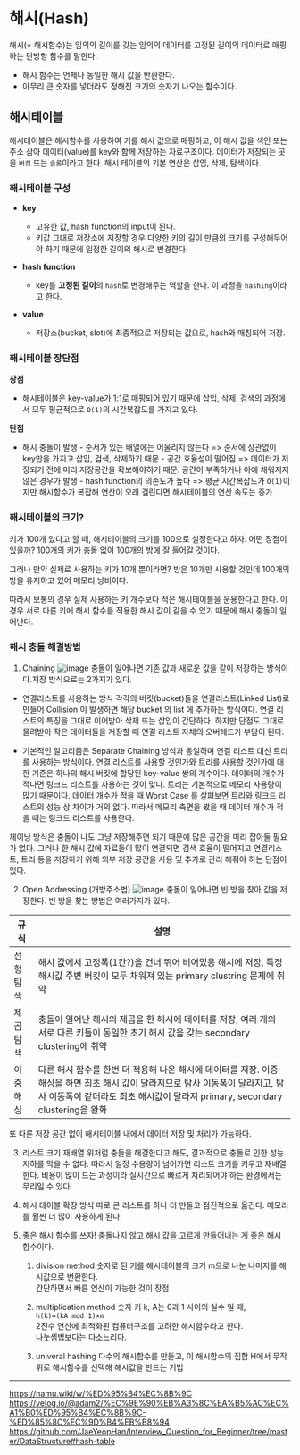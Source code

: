 ﻿# 해시(Hash)

해시(= 해시함수)는 임의의 길이를 갖는 임의의 데이터를 고정된 길이의 데이터로 매핑하는 단방향 함수를 말한다.

-  해시 함수는 언제나 동일한 해시 값을 반환한다.
- 아무리 큰 숫자를 넣더라도 정해진 크기의 숫자가 나오는 함수이다.

## 해시테이블
해시테이블은 해시함수를 사용하여 키를 해시 값으로 매핑하고, 이 해시 값을 색인 또는 주소 삼아 데이터(value)를 key와 함께 저장하는 자료구조이다.  데이터가 저장되는 곳을  `버킷`  또는  `슬롯`이라고 한다.
해시 테이블의 기본 연산은 삽입, 삭제, 탐색이다.

 ### 해시테이블 구성

-   **key**
    -   고유한 값, hash function의 input이 된다.
    -   키값 그대로 저장소에 저장할 경우 다양한 키의 길이 만큼의 크기를 구성해두어야 하기 때문에 일정한 길이의 해시로 변경한다.
-   **hash function**
    -   key를  **고정된 길이**의  `hash`로 변경해주는 역할을 한다. 이 과정을  `hashing`이라고 한다.

-   **value**
    -   저장소(bucket, slot)에 최종적으로 저장되는 값으로, hash와 매칭되어 저장.

### 해시테이블 장단점
**장점**
- 해시테이블은 key-value가 1:1로 매핑되어 있기 때문에 삽입, 삭제, 검색의 과정에서 모두 평균적으로 `O(1)`의 시간복잡도를 가지고 있다.

**단점**
 -   해시 충돌이 발생
	-   순서가 있는 배열에는 어울리지 않는다 => 순서에 상관없이 key만을 가지고 삽입, 검색, 삭제하기 때문
	-   공간 효율성이 떨어짐 => 데이터가 저장되기 전에 미리 저장공간을 확보해야하기 때문. 공간이 부족하거나 아예 채워지지 않은 경우가 발생
	-   hash function의 의존도가 높다 => 평균 시간복잡도가  `O(1)`이지만 해시함수가 복잡해 연산이 오래 걸린다면 해시테이블의 연산 속도는 증가

### 해시테이블의 크기?
키가 100개 있다고 할 떼, 해시테이블의 크기를 100으로 설정한다고 하자. 어떤 장점이 있을까? 100개의 키가 충돌 없이 100개의 방에 잘 들어갈 것이다.

그러나 만약 실제로 사용하는 키가 10개 뿐이라면?  방은 10개만 사용할 것인데 100개의 방을 유지하고 있어 메모리 낭비이다.

따라서 보통의 경우 실제 사용하는 키 개수보다 적은 해시테이블을 운용한다고 한다. 이 경우 서로 다른 키에 해시 함수를 적용한 해시 값이 같을 수 있기 때문에 해시 충돌이 일어난다.

### 해시 충돌 해결방법

1. Chaining
![image](https://github.com/jkde7721/cs-interview-study/assets/77728683/ebdac439-9a9a-4d00-9c14-b5a967f64062)
충돌이 일어나면 기존 값과 새로운 값을 같이 저장하는 방식이다.저장 방식으로는 2가지가 있다.

- 연결리스트를 사용하는 방식
각각의 버킷(bucket)들을 연결리스트(Linked List)로 만들어 Collision 이 발생하면 해당 bucket 의 list 에 추가하는 방식이다. 연결 리스트의 특징을 그대로 이어받아 삭제 또는 삽입이 간단하다. 하지만 단점도 그대로 물려받아 작은 데이터들을 저장할 때 연결 리스트 자체의 오버헤드가 부담이 된다.

- 기본적인 알고리즘은 Separate Chaining 방식과 동일하며 연결 리스트 대신 트리를 사용하는 방식이다. 연결 리스트를 사용할 것인가와 트리를 사용할 것인가에 대한 기준은 하나의 해시 버킷에 할당된 key-value 쌍의 개수이다. 데이터의 개수가 적다면 링크드 리스트를 사용하는 것이 맞다. 트리는 기본적으로 메모리 사용량이 많기 때문이다. 데이터 개수가 적을 때 Worst Case 를 살펴보면 트리와 링크드 리스트의 성능 상 차이가 거의 없다. 따라서 메모리 측면을 봤을 때 데이터 개수가 적을 때는 링크드 리스트를 사용한다.


체이닝 방식은 충돌이 나도 그냥 저장해주면 되기 때문에 많은 공간을 미리 잡아둘 필요가 없다.
그러나 한 해시 값에 자료들이 많이 연결되면 검색 효율이 떨어지고 연결리스트, 트리 등을 저장하기 위해 외부 저장 공간을 사용 및 추가로 관리 해줘야 하는 단점이 있다.

2. Open Addressing (개방주소법)
![image](https://github.com/jkde7721/cs-interview-study/assets/77728683/724d2562-b425-4e6e-8147-f0dca3bdd444)
충돌이 일어나면 빈 방을 찾아 값을 저장한다. 빈 방을 찾는 방법은 여러가지가 있다.

| 규칙 | 설명 |
|--|--|
| 선형 탐색 | 해시 값에서 고정폭(1칸?)을 건너 뛰어 비어있응 해시에 저장, 특정 해시값 주변 버킷이 모두 채워져 있는 primary clustring 문제에 취약 |
| 제곱 탐색 | 충돌이 일어난 해시의 제곱을 한 해시에 데이터를 저장, 여러 개의 서로 다른 키들이 동일한 초기 해시 값을 갖는 secondary clustering에 취약  |
| 이중 해싱 | 다른 해시 함수를 한번 더 적용해 나온 해시에 데이터를 저장. 이중해싱을 하면 최초 해시 값이 달라지므로 탐사 이동폭이 달라지고, 탐사 이동폭이 같더라도 최초 해시값이 달라져 primary, secondary clustering을 완화 |

또 다른 저장 공간 없이 해시테이블 내에서 데이터 저장 및 처리가 가능하다.

3. 리스트 크기 재배열
위처럼 충돌을 해결한다고 해도, 결과적으로 충돌로 인한 성능 저하를 막을 수 없다. 따라서 일정 수용량이 넘어가면 리스트 크기를 키우고 재배열한다. 비용이 많이 드는 과정이라 실시간으로 빠르게 처리되어야 하는 환경에서는 무리일 수 있다.

4. 해시 테이블 확장 방식
따로 큰 리스트를 하나 더 만들고 점진적으로 옮긴다. 메모리를 훨씬 더 많이 사용하게 된다.

5. 좋은 해시 함수를 쓰자!
충돌나지 않고 해시 값을 고르게 만들어내는 게 좋은 해시 함수이다.

	1. division method
숫자로 된 키를 해시테이블의 크기 m으로 나눈 나머지를 해시값으로 변환한다.  
간단하면서 빠른 연산이 가능한 것이 장점

	2. multiplication method
숫자 키 k, A는 0과 1 사이의 실수 일 때,  
`h(k)=(kA mod 1)×m`  
2진수 연산에 최적화된 컴퓨터구조를 고려한 해시함수라고 한다.  
나눗셈법보다는 다소느리다.

	3. univeral hashing
다수의 해시함수를 만들고, 이 해시함수의 집합 H에서 무작위로 해시함수를 선택해 해시값을 만드는 기법  

***
https://namu.wiki/w/%ED%95%B4%EC%8B%9C
https://velog.io/@adam2/%EC%9E%90%EB%A3%8C%EA%B5%AC%EC%A1%B0%ED%95%B4%EC%8B%9C-%ED%85%8C%EC%9D%B4%EB%B8%94
https://github.com/JaeYeopHan/Interview_Question_for_Beginner/tree/master/DataStructure#hash-table
